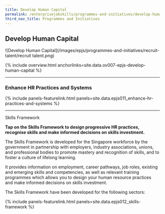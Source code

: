 ```yaml
---
title: Develop Human Capital
permalink: /enterprisejobskills/programmes-and-initiatives/develop-human-capital/
third_nav_title: Programmes and Initiatives
---
```


## Develop Human Capital

![Develop Human Capital](/images/epjs/programmes-and-initiatives/recruit-talent/recruit talent.png)

{% include overview.html anchorlinks=site.data.ov007-epjs-develop-human-capital %}

---
<a name="enhance-hr-practices-n-systems"></a>
### Enhance HR Practices and Systems

{% include panels-featurelink.html panels=site.data.epjs011_enhance-hr-practices-and-systems %}

----

Skills Framework

**Tap on the Skills Framework to design progressive HR practices, recognise skills and make informed decisions on skills investment.**

The Skills Framework is developed for the Singapore workforce by the government in partnership with employers, industry associations, unions, and professional bodies to promote mastery and recognition of skills, and to foster a culture of lifelong learning.

It provides information on employment, career pathways, job roles, existing and emerging skills and competencies, as well as relevant training programmes which allows you to design your human resource practices and make informed decisions on skills investment.

The Skills Framework have been developed for the following sectors:

{% include panels-featurelink.html panels=site.data.epjs012_skills-framework %}

<script src="/jquery/jquery.min.js"></script>
<script src="/jquery/epjs-bp-menu-new-tab.js"></script>

